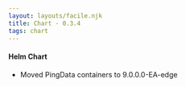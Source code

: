 ```yaml
---
layout: layouts/facile.njk
title: Chart - 0.3.4
tags: chart
---
```


#### Helm Chart
* Moved PingData containers to 9.0.0.0-EA-edge